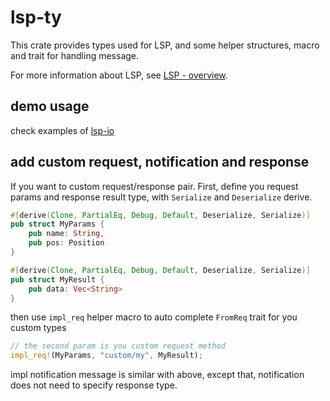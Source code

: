 # lsp-ty

This crate provides types used for LSP, and some helper structures, macro and trait for handling message.

For more information about LSP, see [LSP - overview](https://microsoft.github.io/language-server-protocol/overviews/lsp/overview/).

## demo usage

check examples of [lsp-io](https://github.com/PrivateRookie/lsp-types/tree/main/crates/io/examples)

## add custom request, notification and response

If you want to custom request/response pair. First, define you request params and response result
type, with `Serialize` and `Deserialize` derive.

```rust
#[derive(Clone, PartialEq, Debug, Default, Deserialize, Serialize)]
pub struct MyParams {
    pub name: String,
    pub pos: Position
}

#[derive(Clone, PartialEq, Debug, Default, Deserialize, Serialize)]
pub struct MyResult {
    pub data: Vec<String>
}
```

then use `impl_req` helper macro to auto complete `FromReq` trait for you custom types

```rust
// the second param is you custom request method
impl_req!(MyParams, "custom/my", MyResult);
```

impl notification message is similar with above, except that, notification does not need to specify
response type.
